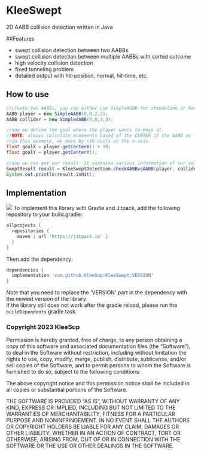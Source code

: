 # KleeSwept
2D AABB collision detection written in Java

##Features
- swept collision detection between two AABBs
- swept collision detection between multiple AABBs with sorted outcome
- high velocity collision detection
- fixed tunneling problem
- detailed output with hit-position, normal, hit-time, etc.

## How to use

```java
//create two AABBs, you can either use SimpleAABB for standalone or RectangleAABB which uses Rectangle from LibGDX
AABB player = new SimpleAABB(0,0,2,2);
AABB collider = new SimpleAABB(4,0,3,3);

//now we define the goal where the player wants to move at. 
//NOTE: always calculate movements based of the CENTER of the AABB as this is where the library calculates collisions.
//in this example, we move by +10 units on the x-axis.
float goalX = player.getCenterX() + 10;
float goalY = player.getCenterY();

//now we can get our result. It contains various information of our collision.
SweptResult result = KleeSweptDetection.checkAABBvsAABB(player, collider, goalX, goalY);
System.out.println(result.isHit);
```

## Implementation
[![](https://jitpack.io/v/KleeSup/KleeSwept.svg)](https://jitpack.io/#KleeSup/KleeSwept)
To implement this library with Gradle and Jitpack, add the following repository to your build.gradle:
```gradle
allprojects {
  repositories {
    maven { url 'https://jitpack.io' }
  }
}
```  
Then add the dependency:
```gradle
dependencies {
  implementation 'com.github.KleeSup:KleeSwept:VERSION'
}
```
Note that you need to replace the 'VERSION' part in the dependency with the newest version of the library.
<br>If the library still does not work after the gradle reload, please run the ``buildDependents`` gradle task.</br>

### Copyright 2023 KleeSup

Permission is hereby granted, free of charge, to any person obtaining a copy of this software and associated documentation files (the “Software”), to deal in the Software without restriction, including without limitation the rights to use, copy, modify, merge, publish, distribute, sublicense, and/or sell copies of the Software, and to permit persons to whom the Software is furnished to do so, subject to the following conditions:

The above copyright notice and this permission notice shall be included in all copies or substantial portions of the Software.

THE SOFTWARE IS PROVIDED “AS IS”, WITHOUT WARRANTY OF ANY KIND, EXPRESS OR IMPLIED, INCLUDING BUT NOT LIMITED TO THE WARRANTIES OF MERCHANTABILITY, FITNESS FOR A PARTICULAR PURPOSE AND NONINFRINGEMENT. IN NO EVENT SHALL THE AUTHORS OR COPYRIGHT HOLDERS BE LIABLE FOR ANY CLAIM, DAMAGES OR OTHER LIABILITY, WHETHER IN AN ACTION OF CONTRACT, TORT OR OTHERWISE, ARISING FROM, OUT OF OR IN CONNECTION WITH THE SOFTWARE OR THE USE OR OTHER DEALINGS IN THE SOFTWARE.
